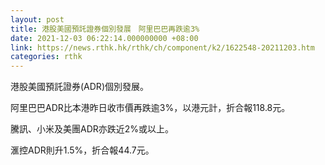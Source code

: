 ```yaml
---
layout: post
title: 港股美國預託證券個別發展　阿里巴巴再跌逾3%
date: 2021-12-03 06:22:14.000000000 +08:00
link: https://news.rthk.hk/rthk/ch/component/k2/1622548-20211203.htm
categories: rthk
---
```


港股美國預託證券(ADR)個別發展。

阿里巴巴ADR比本港昨日收市價再跌逾3%，以港元計，折合報118.8元。

騰訊、小米及美團ADR亦跌近2%或以上。

滙控ADR則升1.5%，折合報44.7元。
